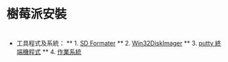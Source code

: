 # 樹莓派安裝
#
* 工具程式及系統：
** 1. [SD Formater](https://www.sdcard.org/downloads/formatter_4/)
** 2. [Win32DiskImager](https://sourceforge.net/projects/win32diskimager/)
** 3. [putty 終端機程式](https://www.chiark.greenend.org.uk/~sgtatham/putty/latest.html)
** 4. [作業系統](https://www.raspberrypi.org/downloads/)


